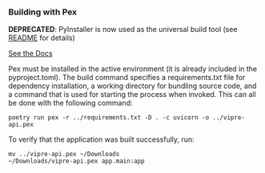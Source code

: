 ### Building with Pex

**DEPRECATED**: PyInstaller is now used as the universal build tool (see [README](../README.md) for details)

[See the Docs](https://pex.readthedocs.io/en/v2.1.102/buildingpex.html)

Pex must be installed in the active environment (it is already included in the pyproject.toml). The
build command specifies a requirements.txt file for dependency installation, a working directory for
bundling source code, and a command that is used for starting the process when invoked. This can all
be done with the following command:

```shell
poetry run pex -r ../requirements.txt -D . -c uvicorn -o ../vipre-api.pex
```

To verify that the application was built successfully, run:

```shell
mv ../vipre-api.pex ~/Downloads
~/Downloads/vipre-api.pex app.main:app
```
